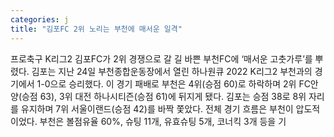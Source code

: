```yaml
---
categories: j
title: "김포FC 2위 노리는 부천에 매서운 일격"
---
```

프로축구 K리그2 김포FC가 2위 경쟁으로 갈 길 바쁜 부천FC에 ‘매서운 고춧가루’를 뿌렸다. 김포는 지난 24일 부천종합운동장에서 열린 하나원큐 2022 K리그2 부천과의 경기에서 1-0으로 승리했다. 이 경기 패배로 부천은 4위(승점 60)로 하락하며 2위 FC안양(승점 63), 3위 대전 하나시티즌(승점 61)에 뒤지게 됐다. 김포는 승점 38로 8위 자리를 유지하며 7위 서울이랜드(승점 42)를 바짝 쫓았다. 전체 경기 흐름은 부천이 압도적이었다. 부천은 볼점유율 60%, 슈팅 11개, 유효슈팅 5개, 코너킥 3개 등을 기